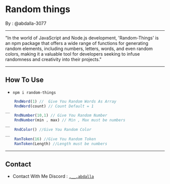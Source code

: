 # Random things

By : @abdalla-3077
___

 "In the world of JavaScript and Node.js development, 'Random-Things' is an npm package that offers a wide range of functions for generating random elements, including numbers, letters, words, and even random colors, making it a valuable tool for developers seeking to infuse randomness and creativity into their projects."

 ____

 ## How To Use

 - `npm i random-things`
  

```js
    RndWord(1) //  Give You Random Words As Array
    RndWord(count) // Count Default = 1
__
    RndNumber(10,1) // Give You Random Number
    RndNumber(min , max) // Min , Max must be numbers
__
    RndColor() //Give You Random Color
__
    RanToken(16) //Give You Random Token
    RanToken(Length) //Length must be numbers
```
____
## Contact

- Contact With Me Discord : [`.__.abdalla`](https://discord.gg/eqE4h87X3A)

